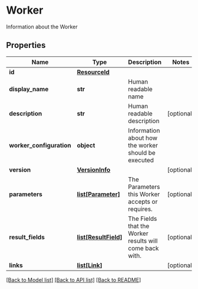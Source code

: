 # Worker

Information about the Worker

## Properties
Name | Type | Description | Notes
------------ | ------------- | ------------- | -------------
**id** | [**ResourceId**](ResourceId.md) |  | 
**display_name** | **str** | Human readable name | 
**description** | **str** | Human readable description | [optional] 
**worker_configuration** | **object** | Information about how the worker should be executed | 
**version** | [**VersionInfo**](VersionInfo.md) |  | [optional] 
**parameters** | [**list[Parameter]**](Parameter.md) | The Parameters this Worker accepts or requires. | [optional] 
**result_fields** | [**list[ResultField]**](ResultField.md) | The Fields that the Worker results will come back with. | [optional] 
**links** | [**list[Link]**](Link.md) |  | [optional] 

[[Back to Model list]](../README.md#documentation-for-models) [[Back to API list]](../README.md#documentation-for-api-endpoints) [[Back to README]](../README.md)



